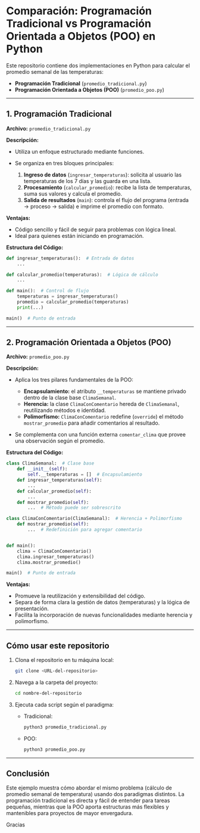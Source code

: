 # Comparación: Programación Tradicional vs Programación Orientada a Objetos (POO) en Python

Este repositorio contiene dos implementaciones en Python para calcular el promedio semanal de las temperaturas:

* **Programación Tradicional** (`promedio_tradicional.py`)
* **Programación Orientada a Objetos (POO)** (`promedio_poo.py`)

---

## 1. Programación Tradicional

**Archivo:** `promedio_tradicional.py`

**Descripción:**

* Utiliza un enfoque estructurado mediante funciones.
* Se organiza en tres bloques principales:

  1. **Ingreso de datos** (`ingresar_temperaturas`): solicita al usuario las temperaturas de los 7 días y las guarda en una lista.
  2. **Procesamiento** (`calcular_promedio`): recibe la lista de temperaturas, suma sus valores y calcula el promedio.
  3. **Salida de resultados** (`main`): controla el flujo del programa (entrada → proceso → salida) e imprime el promedio con formato.

**Ventajas:**

* Código sencillo y fácil de seguir para problemas con lógica lineal.
* Ideal para quienes están iniciando en programación.

**Estructura del Código:**

```python
def ingresar_temperaturas():  # Entrada de datos
    ...

def calcular_promedio(temperaturas):  # Lógica de cálculo
    ...

def main():  # Control de flujo
    temperaturas = ingresar_temperaturas()
    promedio = calcular_promedio(temperaturas)
    print(...)

main()  # Punto de entrada
```

---

## 2. Programación Orientada a Objetos (POO)

**Archivo:** `promedio_poo.py`

**Descripción:**

* Aplica los tres pilares fundamentales de la POO:

  * **Encapsulamiento:** el atributo `__temperaturas` se mantiene privado dentro de la clase base `ClimaSemanal`.
  * **Herencia:** la clase `ClimaConComentario` hereda de `ClimaSemanal`, reutilizando métodos e identidad.
  * **Polimorfismo:** `ClimaConComentario` redefine (`override`) el método `mostrar_promedio` para añadir comentarios al resultado.
* Se complementa con una función externa `comentar_clima` que provee una observación según el promedio.

**Estructura del Código:**

```python
class ClimaSemanal:  # Clase base
    def __init__(self):
        self.__temperaturas = []  # Encapsulamiento
    def ingresar_temperaturas(self):
        ...
    def calcular_promedio(self):
        ...
    def mostrar_promedio(self):
        ...  # Método puede ser sobrescrito

class ClimaConComentario(ClimaSemanal):  # Herencia + Polimorfismo
    def mostrar_promedio(self):
        ...  # Redefinición para agregar comentario


def main():
    clima = ClimaConComentario()
    clima.ingresar_temperaturas()
    clima.mostrar_promedio()

main()  # Punto de entrada
```

**Ventajas:**

* Promueve la reutilización y extensibilidad del código.
* Separa de forma clara la gestión de datos (temperaturas) y la lógica de presentación.
* Facilita la incorporación de nuevas funcionalidades mediante herencia y polimorfismo.

---

## Cómo usar este repositorio

1. Clona el repositorio en tu máquina local:

   ```bash
   git clone <URL-del-repositorio>
   ```
2. Navega a la carpeta del proyecto:

   ```bash
   cd nombre-del-repositorio
   ```
3. Ejecuta cada script según el paradigma:

   * Tradicional:

     ```bash
     python3 promedio_tradicional.py
     ```
   * POO:

     ```bash
     python3 promedio_poo.py
     ```

---

## Conclusión

Este ejemplo muestra cómo abordar el mismo problema (cálculo de promedio semanal de temperatura) usando dos paradigmas distintos. La programación tradicional es directa y fácil de entender para tareas pequeñas, mientras que la POO aporta estructuras más flexibles y mantenibles para proyectos de mayor envergadura.

Gracias
